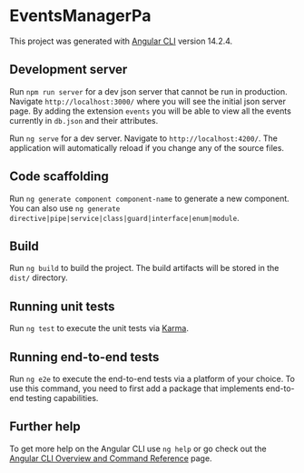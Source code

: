# EventsManagerPa

This project was generated with [Angular CLI](https://github.com/angular/angular-cli) version 14.2.4.

## Development server

Run `npm run server` for a dev json server that cannot be run in production. Navigate `http://localhost:3000/` where you will see the initial json server page. By adding the extension `events` you will be able to view all the events currently in `db.json` and their attributes.

Run `ng serve` for a dev server. Navigate to `http://localhost:4200/`. The application will automatically reload if you change any of the source files.

## Code scaffolding

Run `ng generate component component-name` to generate a new component. You can also use `ng generate directive|pipe|service|class|guard|interface|enum|module`.

## Build

Run `ng build` to build the project. The build artifacts will be stored in the `dist/` directory.

## Running unit tests

Run `ng test` to execute the unit tests via [Karma](https://karma-runner.github.io).

## Running end-to-end tests

Run `ng e2e` to execute the end-to-end tests via a platform of your choice. To use this command, you need to first add a package that implements end-to-end testing capabilities.

## Further help

To get more help on the Angular CLI use `ng help` or go check out the [Angular CLI Overview and Command Reference](https://angular.io/cli) page.
